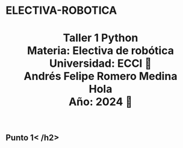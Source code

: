 # ELECTIVA-ROBOTICA
<h1 align="center">Taller 1 Python<br>
Materia: Electiva de robótica<br>
Universidad: ECCI 🏫<br>
Andrés Felipe Romero Medina<br> 
Hola<br> 
Año: 2024 📅</h1><br>
<h2 <strong>Punto 1</strong>< /h2><br>

